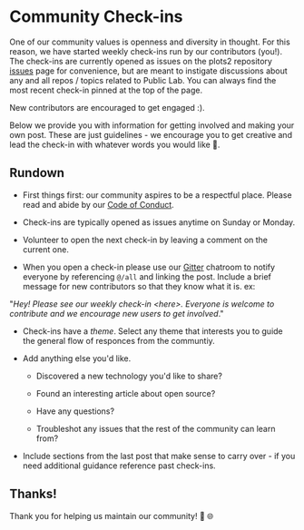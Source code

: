 # Community Check-ins

One of our community values is openness and diversity in thought. For this reason, we have started weekly check-ins run by our contributors (you!). The check-ins are currently opened as issues on the plots2 repository [issues](https://github.com/publiclab/plots2/issues?utf8=%E2%9C%93&q=) page
 for convenience, but are meant to instigate discussions about any and all repos / topics related to Public Lab. You can always find the most recent check-in pinned at the top of the page.

New contributors are encouraged to get engaged :).

Below we provide you with information for getting involved and making your own post. These are just guidelines - we encourage you to get creative and lead the check-in with whatever words you would like 💫.

## Rundown 

- First things first: our community aspires to be a respectful place. Please read and abide by our [Code of Conduct](https://publiclab.org/conduct).

- Check-ins are typically opened as issues anytime on Sunday or Monday.

- Volunteer to open the next check-in by leaving a comment on the current one.

-  When you open a check-in please use our [Gitter](https://gitter.im/publiclab/publiclab) chatroom to
notify everyone by referencing `@/all` and linking the post. Include a brief message for new contributors so that they know what it is. ex:

"<em>Hey! Please see our weekly check-in \<here\>. Everyone is welcome to contribute and we encourage new users to get involved</em>."

- Check-ins have a <em>theme</em>. Select any theme that interests you to guide the general flow of responces from the communtiy. 

- Add anything else you'd like. 

  - Discovered a new technology you'd like to share? 

  - Found an interesting article about open source? 

  - Have any questions? 

  - Troubleshot any issues that the rest of the community can learn from?

- Include sections from the last post that make sense to carry over - if you need additional guidance reference past check-ins.

## Thanks! 

Thank you for helping us maintain our community! 🎉 🌐





